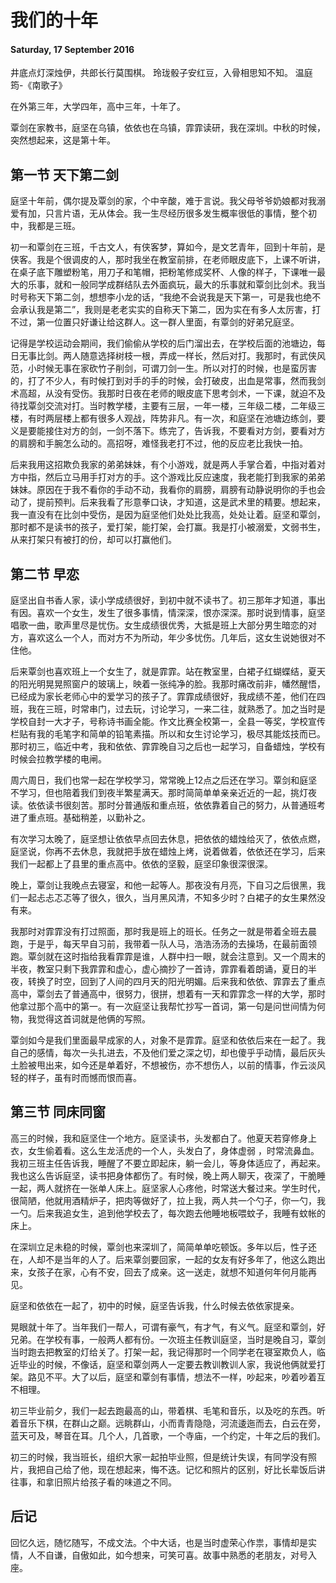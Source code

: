# 我们的十年

#### Saturday, 17 September 2016

井底点灯深烛伊，共郎长行莫围棋。 玲珑骰子安红豆，入骨相思知不知。 温庭筠-《南歌子》

在外第三年，大学四年，高中三年，十年了。

覃剑在家教书，庭坚在乌镇，依依也在乌镇，霏霏读研，我在深圳。中秋的时候，突然想起来，这是第十年。

## 第一节 天下第二剑

庭坚十年前，偶尔提及覃剑的家，个中辛酸，难于言说。我父母爷爷奶娘都对我溺爱有加，只言片语，无从体会。我一生尽经历很多发生概率很低的事情，整个初中，我都是三班。

初一和覃剑在三班，千古文人，有侠客梦，算如今，是文艺青年，回到十年前，是侠客。我是个很调皮的人，那时我坐在教室前排，在老师眼皮底下，上课不听讲，在桌子底下雕塑粉笔，用刀子和笔帽，把粉笔修成奖杯、人像的样子，下课唯一最大的乐事，就和一般同学成群结队去外面疯玩，最大的乐事就和覃剑比剑术。我当时号称天下第二剑，想想李小龙的话，“我绝不会说我是天下第一，可是我也绝不会承认我是第二”，我则是老老实实的自称天下第二，因为实在有多人太厉害，打不过，第一位置只好谦让给这群人。这一群人里面，有覃剑的好弟兄庭坚。

记得是学校运动会期间，我们偷偷从学校的后门溜出去，在学校后面的池塘边，每日无事比剑。两人随意选择树枝一根，弄成一样长，然后对打。我那时，有武侠风范，小时候无事在家砍竹子削剑，可谓刀剑一生。所以对打的时候，也是蛮厉害的，打了不少人，有时候打到对手的手的时候，会打破皮，出血是常事，然而我剑术高超，从没有受伤。我那时日夜在老师的眼皮底下思考剑术，一下课，就迫不及待找覃剑交流对打。当时教学楼，主要有三层，一年一楼，三年级二楼，二年级三楼，有时两层楼上都有很多人观战，阵势非凡。有一次，和庭坚在池塘边练剑，要义是要能接住对方的剑，一剑不落下。练完了，告诉我，不要看对方剑，要看对方的肩膀和手腕怎么动的。高招呀，难怪我老打不过，他的反应老比我快一拍。

后来我用这招欺负我家的弟弟妹妹，有个小游戏，就是两人手掌合着，中指对着对方中指，然后立马用手打对方的手。这个游戏比反应速度，我老能打到我家的弟弟妹妹。原因在于我不看你的手动不动，我看你的肩膀，肩膀有动静说明你的手也会动了，提前预判。后来我看了形意拳口诀，才知道，这是武术里的精要。想起来，我一直没有在比剑中受伤，是因为庭坚他们处处比我高，处处让着。庭坚和覃剑，那时都不是读书的孩子，爱打架，能打架，会打赢。我是打小被溺爱，文弱书生，从来打架只有被打的份，却可以打赢他们。

## 第二节 早恋

庭坚出自书香人家，读小学成绩很好，到初中就不读书了。初三那年才知道，事出有因。喜欢一个女生，发生了很多事情，情深深，恨亦深深。那时说到情事，庭坚唱歌一曲，歌声里尽是忧伤。女生成绩很优秀，大抵是班上大部分男生暗恋的对方，喜欢这么一个人，而对方不为所动，年少多忧伤。几年后，这女生说她很对不住他。

后来覃剑也喜欢班上一个女生了，就是霏霏。站在教室里，白裙子红蝴蝶结，夏天的阳光明晃晃照窗户的玻璃上，映着一张纯净的脸。我那时痛改前非，幡然醒悟，已经成为家长老师心中的爱学习的孩子了。霏霏成绩很好，我成绩不差，他们在四班，我在三班，时常串门，过去玩，讨论学习，一来二往，就熟悉了。加之当时是学校自封一大才子，号称诗书画全能。作文比赛全校第一，全县一等奖，学校宣传栏贴有我的毛笔字和简单的铅笔素描。所以和女生讨论学习，极尽其能炫技而已。那时初三，临近中考，我和依依、霏霏晚自习之后也一起学习，自备蜡烛，学校有时候会拉教学楼的电闸。

周六周日，我们也常一起在学校学习，常常晚上12点之后还在学习。覃剑和庭坚不学习，但也陪着我们到夜半繁星满天。那时简简单单亲亲近近的一起，挑灯夜读。依依读书很刻苦。那时分普通版和重点班，依依靠着自己的努力，从普通班考进了重点班。基础稍差，以勤补之。

有次学习太晚了，庭坚想让依依早点回去休息，把依依的蜡烛给灭了，依依点燃，庭坚说，你再不去休息，我就把手放在蜡烛上烤，说着做着，依依还在学习，后来我们一起都上了县里的重点高中。依依的坚毅，庭坚印象很深很深。

晚上，覃剑让我晚点去寝室，和他一起等人。那夜没有月亮，下自习之后很黑，我们一起忐忐忑忑等了很久，很久，当月黑风清，不知多少时？白裙子的女生果然没有来。

我那时对霏霏没有打过照面，那时我是班上的班长。任务之一就是带着全班去晨跑，于是乎，每天早自习前，我带着一队人马，浩浩汤汤的去操场，在最前面领跑。覃剑就在这时指给我看霏霏是谁，人群中扫一眼，就会注意到。又一个周末的半夜，教室只剩下我霏霏和虚心，虚心摘抄了一首诗，霏霏看着朗诵，夏日的半夜，转换了时空，回到了人间的四月天的阳光明媚。后来我和依依、霏霏去了重点高中，覃剑去了普通高中，很努力，很拼，想着有一天和霏霏念一样的大学，那时他拿过那个高中的第一。有一次庭坚让我帮忙抄写一首词，第一句是问世间情为何物，我觉得这首词就是他俩的写照。

覃剑如今是我们里面最早成家的人，对象不是霏霏。庭坚和依依后来在一起了。我自己的感情，每次一头扎进去，不及他们爱之深之切，却也傻乎乎动情，最后灰头土脸被甩出来，如今还是单着好，不想被伤，亦不想伤人，以前的情事，作云淡风轻的样子，虽有时而憾而恨而喜。

## 第三节 同床同窗

高三的时候，我和庭坚住一个地方。庭坚读书，头发都白了。他夏天若穿修身上衣，女生偷着看。这么生龙活虎的一个人，头发白了，身体虚弱 ，时常流鼻血。我初三班主任告诉我，睡醒了不要立即起床，躺一会儿，等身体适应了，再起来。我也这么告诉庭坚，读书把身体都伤了。有时候，晚上两人聊天，夜深了，干脆睡一起，两人就挤在一张单人床上。庭坚家人心疼他，时常送大餐过来。学生时代，很简陋，他就用酒精炉子，把肉等做好了，拉上我，两人共一个勺子，你一勺，我一勺。后来我追女生，追到他学校去了，每次跑去他睡地板喂蚊子，我睡有蚊帐的床上。

在深圳立足未稳的时候，覃剑也来深圳了，简简单单吃顿饭。多年以后，性子还在，人却不是当年的人了。后来覃剑要回家，一起的女友有好多年了，他这么跑出来，女孩子在家，心有不安，回去了成亲。这一送走，就想不知道何年何月能再见。

庭坚和依依在一起了，初中的时候，庭坚告诉我，什么时候去依依家提亲。

晃眼就十年了。当年我们一帮人，可谓有豪气，有才气，有义气。庭坚和覃剑，好兄弟。在学校有事，一般两人都有份。一次班主任教训庭坚，当时是晚自习，覃剑当时跑去把教室的灯给关了。打架一起，我记得那时一个同学老在寝室欺负人，临近毕业的时候，不像话，庭坚和覃剑两人一定要去教训教训人家，我说他俩就爱打架。路见不平。大了以后，庭坚和覃剑有事情，想法不一样，吵起来，吵着吵着互不相理。

初三毕业前夕，我们一起去跑最高的山，带着棋、毛笔和音乐，以及吃的东西。听着音乐下棋，在群山之巅。远眺群山，小而青青隐隐，河流逶迤而去，白云在旁，蓝天可及，琴音在耳。几个人，几首歌，一个寺庙，一个约定，十年之后的我们。

初三的时候，我当班长，组织大家一起拍毕业照，但是统计失误，有同学没有照片，我把自己给了他，现在想起来，悔不迭。记忆和照片的区别，好比长辈饭后讲往事，和拿旧照片给孩子看的味道之不同。

## 后记

回忆久远，随忆随写，不成文法。个中大话，也是当时虚荣心作祟，事情却是实情，人不自谦，自傲如此，如今想来，可笑可喜。故事中熟悉的老朋友，对号入座。
